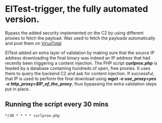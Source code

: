 # EITest-trigger, the fully automated version.
Bypass the added security implemented on the C2 by using different proxies to fetch the payload. Was used to fetch the payloads automatically and post them on [VirusTotal](https://www.virustotal.com/gui/user/V1rgul3/)

EITest added an extra layer of validation by making sure that the source IP address downloading the final binary was indeed an IP address that had recently been triggering a content injection. The PHP script ***curlprox.php*** is feeded by a database containing hundreds of open, free proxies. It uses them to query the backend C2 and ask for content injection. If successful, that IP is used to perform the final download using ***wget -e use_proxy=yes -e http_proxy=$IP_of_the_proxy***, thus bypassing the extra validation steps put in place. 


## Running the script every 30 mins
```
*/30 * * * * curlprox.php
```
